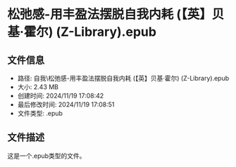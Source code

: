﻿# 松弛感-用丰盈法摆脱自我内耗 (【英】贝基·霍尔) (Z-Library).epub

## 文件信息
- 路径: 自我\松弛感-用丰盈法摆脱自我内耗 (【英】贝基·霍尔) (Z-Library).epub
- 大小: 2.43 MB
- 创建时间: 2024/11/19 17:08:42
- 最后修改时间: 2024/11/19 17:08:51
- 文件类型: .epub

## 文件描述
这是一个.epub类型的文件。

